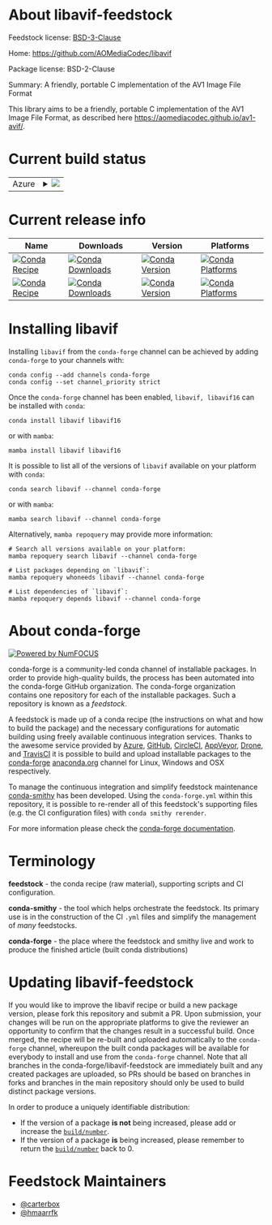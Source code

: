 About libavif-feedstock
=======================

Feedstock license: [BSD-3-Clause](https://github.com/conda-forge/libavif-feedstock/blob/main/LICENSE.txt)

Home: https://github.com/AOMediaCodec/libavif

Package license: BSD-2-Clause

Summary: A friendly, portable C implementation of the AV1 Image File Format

This library aims to be a friendly, portable C implementation of the AV1
Image File Format, as described here
<https://aomediacodec.github.io/av1-avif/>.


Current build status
====================


<table>
    
  <tr>
    <td>Azure</td>
    <td>
      <details>
        <summary>
          <a href="https://dev.azure.com/conda-forge/feedstock-builds/_build/latest?definitionId=14705&branchName=main">
            <img src="https://dev.azure.com/conda-forge/feedstock-builds/_apis/build/status/libavif-feedstock?branchName=main">
          </a>
        </summary>
        <table>
          <thead><tr><th>Variant</th><th>Status</th></tr></thead>
          <tbody><tr>
              <td>linux_64</td>
              <td>
                <a href="https://dev.azure.com/conda-forge/feedstock-builds/_build/latest?definitionId=14705&branchName=main">
                  <img src="https://dev.azure.com/conda-forge/feedstock-builds/_apis/build/status/libavif-feedstock?branchName=main&jobName=linux&configuration=linux%20linux_64_" alt="variant">
                </a>
              </td>
            </tr><tr>
              <td>linux_aarch64</td>
              <td>
                <a href="https://dev.azure.com/conda-forge/feedstock-builds/_build/latest?definitionId=14705&branchName=main">
                  <img src="https://dev.azure.com/conda-forge/feedstock-builds/_apis/build/status/libavif-feedstock?branchName=main&jobName=linux&configuration=linux%20linux_aarch64_" alt="variant">
                </a>
              </td>
            </tr><tr>
              <td>linux_ppc64le</td>
              <td>
                <a href="https://dev.azure.com/conda-forge/feedstock-builds/_build/latest?definitionId=14705&branchName=main">
                  <img src="https://dev.azure.com/conda-forge/feedstock-builds/_apis/build/status/libavif-feedstock?branchName=main&jobName=linux&configuration=linux%20linux_ppc64le_" alt="variant">
                </a>
              </td>
            </tr><tr>
              <td>osx_64</td>
              <td>
                <a href="https://dev.azure.com/conda-forge/feedstock-builds/_build/latest?definitionId=14705&branchName=main">
                  <img src="https://dev.azure.com/conda-forge/feedstock-builds/_apis/build/status/libavif-feedstock?branchName=main&jobName=osx&configuration=osx%20osx_64_" alt="variant">
                </a>
              </td>
            </tr><tr>
              <td>osx_arm64</td>
              <td>
                <a href="https://dev.azure.com/conda-forge/feedstock-builds/_build/latest?definitionId=14705&branchName=main">
                  <img src="https://dev.azure.com/conda-forge/feedstock-builds/_apis/build/status/libavif-feedstock?branchName=main&jobName=osx&configuration=osx%20osx_arm64_" alt="variant">
                </a>
              </td>
            </tr><tr>
              <td>win_64</td>
              <td>
                <a href="https://dev.azure.com/conda-forge/feedstock-builds/_build/latest?definitionId=14705&branchName=main">
                  <img src="https://dev.azure.com/conda-forge/feedstock-builds/_apis/build/status/libavif-feedstock?branchName=main&jobName=win&configuration=win%20win_64_" alt="variant">
                </a>
              </td>
            </tr>
          </tbody>
        </table>
      </details>
    </td>
  </tr>
</table>

Current release info
====================

| Name | Downloads | Version | Platforms |
| --- | --- | --- | --- |
| [![Conda Recipe](https://img.shields.io/badge/recipe-libavif-green.svg)](https://anaconda.org/conda-forge/libavif) | [![Conda Downloads](https://img.shields.io/conda/dn/conda-forge/libavif.svg)](https://anaconda.org/conda-forge/libavif) | [![Conda Version](https://img.shields.io/conda/vn/conda-forge/libavif.svg)](https://anaconda.org/conda-forge/libavif) | [![Conda Platforms](https://img.shields.io/conda/pn/conda-forge/libavif.svg)](https://anaconda.org/conda-forge/libavif) |
| [![Conda Recipe](https://img.shields.io/badge/recipe-libavif16-green.svg)](https://anaconda.org/conda-forge/libavif16) | [![Conda Downloads](https://img.shields.io/conda/dn/conda-forge/libavif16.svg)](https://anaconda.org/conda-forge/libavif16) | [![Conda Version](https://img.shields.io/conda/vn/conda-forge/libavif16.svg)](https://anaconda.org/conda-forge/libavif16) | [![Conda Platforms](https://img.shields.io/conda/pn/conda-forge/libavif16.svg)](https://anaconda.org/conda-forge/libavif16) |

Installing libavif
==================

Installing `libavif` from the `conda-forge` channel can be achieved by adding `conda-forge` to your channels with:

```
conda config --add channels conda-forge
conda config --set channel_priority strict
```

Once the `conda-forge` channel has been enabled, `libavif, libavif16` can be installed with `conda`:

```
conda install libavif libavif16
```

or with `mamba`:

```
mamba install libavif libavif16
```

It is possible to list all of the versions of `libavif` available on your platform with `conda`:

```
conda search libavif --channel conda-forge
```

or with `mamba`:

```
mamba search libavif --channel conda-forge
```

Alternatively, `mamba repoquery` may provide more information:

```
# Search all versions available on your platform:
mamba repoquery search libavif --channel conda-forge

# List packages depending on `libavif`:
mamba repoquery whoneeds libavif --channel conda-forge

# List dependencies of `libavif`:
mamba repoquery depends libavif --channel conda-forge
```


About conda-forge
=================

[![Powered by
NumFOCUS](https://img.shields.io/badge/powered%20by-NumFOCUS-orange.svg?style=flat&colorA=E1523D&colorB=007D8A)](https://numfocus.org)

conda-forge is a community-led conda channel of installable packages.
In order to provide high-quality builds, the process has been automated into the
conda-forge GitHub organization. The conda-forge organization contains one repository
for each of the installable packages. Such a repository is known as a *feedstock*.

A feedstock is made up of a conda recipe (the instructions on what and how to build
the package) and the necessary configurations for automatic building using freely
available continuous integration services. Thanks to the awesome service provided by
[Azure](https://azure.microsoft.com/en-us/services/devops/), [GitHub](https://github.com/),
[CircleCI](https://circleci.com/), [AppVeyor](https://www.appveyor.com/),
[Drone](https://cloud.drone.io/welcome), and [TravisCI](https://travis-ci.com/)
it is possible to build and upload installable packages to the
[conda-forge](https://anaconda.org/conda-forge) [anaconda.org](https://anaconda.org/)
channel for Linux, Windows and OSX respectively.

To manage the continuous integration and simplify feedstock maintenance
[conda-smithy](https://github.com/conda-forge/conda-smithy) has been developed.
Using the ``conda-forge.yml`` within this repository, it is possible to re-render all of
this feedstock's supporting files (e.g. the CI configuration files) with ``conda smithy rerender``.

For more information please check the [conda-forge documentation](https://conda-forge.org/docs/).

Terminology
===========

**feedstock** - the conda recipe (raw material), supporting scripts and CI configuration.

**conda-smithy** - the tool which helps orchestrate the feedstock.
                   Its primary use is in the construction of the CI ``.yml`` files
                   and simplify the management of *many* feedstocks.

**conda-forge** - the place where the feedstock and smithy live and work to
                  produce the finished article (built conda distributions)


Updating libavif-feedstock
==========================

If you would like to improve the libavif recipe or build a new
package version, please fork this repository and submit a PR. Upon submission,
your changes will be run on the appropriate platforms to give the reviewer an
opportunity to confirm that the changes result in a successful build. Once
merged, the recipe will be re-built and uploaded automatically to the
`conda-forge` channel, whereupon the built conda packages will be available for
everybody to install and use from the `conda-forge` channel.
Note that all branches in the conda-forge/libavif-feedstock are
immediately built and any created packages are uploaded, so PRs should be based
on branches in forks and branches in the main repository should only be used to
build distinct package versions.

In order to produce a uniquely identifiable distribution:
 * If the version of a package **is not** being increased, please add or increase
   the [``build/number``](https://docs.conda.io/projects/conda-build/en/latest/resources/define-metadata.html#build-number-and-string).
 * If the version of a package **is** being increased, please remember to return
   the [``build/number``](https://docs.conda.io/projects/conda-build/en/latest/resources/define-metadata.html#build-number-and-string)
   back to 0.

Feedstock Maintainers
=====================

* [@carterbox](https://github.com/carterbox/)
* [@hmaarrfk](https://github.com/hmaarrfk/)

